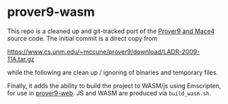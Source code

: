 # prover9-wasm

This repo is a cleaned up and git-tracked port of the [Prover9 and Mace4](https://www.cs.unm.edu/~mccune/prover9/) source code.
The initial commit is a direct copy from 

https://www.cs.unm.edu/~mccune/prover9/download/LADR-2009-11A.tar.gz

while the following are clean up / ignoring of binaries and temporary files.

Finally, it adds the ability to build the project to WASM/js using Emscripten, for use in [prover9-web](https://github.com/cemulate/prover9-web).
JS and WASM are produced via `build_wasm.sh`.
